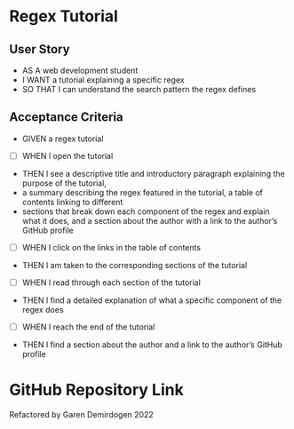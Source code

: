 # Regex Tutorial

## User Story

- AS A web development student
- I WANT a tutorial explaining a specific regex
- SO THAT I can understand the search pattern the regex defines

## Acceptance Criteria

- GIVEN a regex tutorial
- [ ] WHEN I open the tutorial
- THEN I see a descriptive title and introductory paragraph explaining the purpose of the tutorial,
- a summary describing the regex featured in the tutorial, a table of contents linking to different
- sections that break down each component of the regex and explain what it does, and a section about the author with a link to the author’s GitHub profile
- [ ] WHEN I click on the links in the table of contents
- THEN I am taken to the corresponding sections of the tutorial
- [ ] WHEN I read through each section of the tutorial
- THEN I find a detailed explanation of what a specific component of the regex does
- [ ] WHEN I reach the end of the tutorial
- THEN I find a section about the author and a link to the author’s GitHub profile

# GitHub Repository Link

Refactored by Garen Demirdogen 2022
